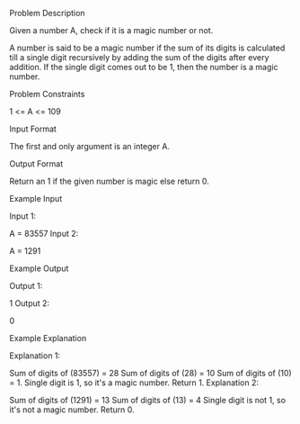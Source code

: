 Problem Description

Given a number A, check if it is a magic number or not.

A number is said to be a magic number if the sum of its digits is calculated till a single digit recursively by adding the sum of the digits after every addition. If the single digit comes out to be 1, then the number is a magic number.



Problem Constraints

1 <= A <= 109



Input Format

The first and only argument is an integer A.



Output Format

Return an 1 if the given number is magic else return 0.



Example Input

Input 1:

 A = 83557
Input 2:

 A = 1291


Example Output

Output 1:

 1
Output 2:

 0


Example Explanation

Explanation 1:

 Sum of digits of (83557) = 28
 Sum of digits of (28) = 10
 Sum of digits of (10) = 1. 
 Single digit is 1, so it's a magic number. Return 1.
Explanation 2:

 Sum of digits of (1291) = 13
 Sum of digits of (13) = 4
 Single digit is not 1, so it's not a magic number. Return 0.